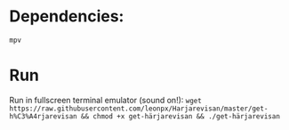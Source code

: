 # Dependencies:
`mpv`

# Run
Run in fullscreen terminal emulator (sound on!): `wget https://raw.githubusercontent.com/leonpx/Harjarevisan/master/get-h%C3%A4rjarevisan && chmod +x get-härjarevisan && ./get-härjarevisan`
